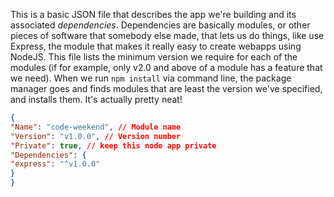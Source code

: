 This is a basic JSON file that describes the app we're building and its associated *dependencies*. Dependencies are basically modules, or other pieces of software that somebody else made, that lets us do things, like use Express, the module that makes it really easy to create webapps using NodeJS. This file lists the minimum version we require for each of the modules (if for example, only v2.0 and above of a module has a feature that we need). When we run `npm install` via command line, the package manager goes and finds modules that are least the version we've specified, and installs them. It's actually pretty neat!

```json
{
"Name": "code-weekend", // Module name 
"Version": "v1.0.0", // Version number 
"Private": true, // keep this node app private 
"Dependencies": {
"express": "^v1.0.0"
}
}
```

